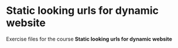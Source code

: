 # Static looking urls for dynamic website
Exercise files for the course **Static looking urls for dynamic website**
